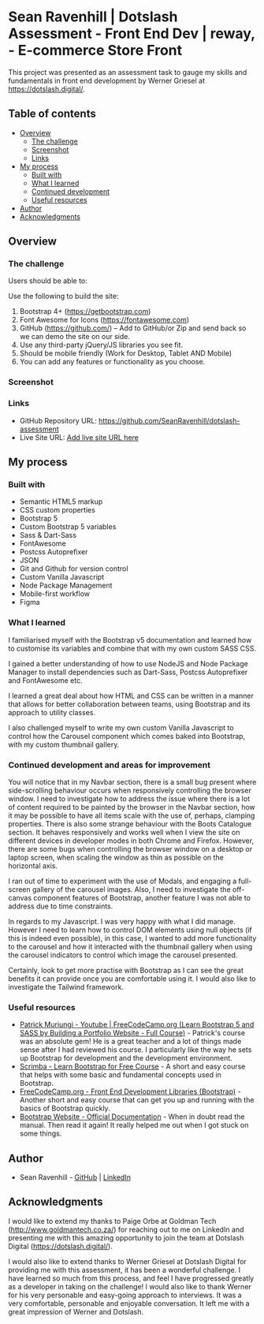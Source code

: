 # Sean Ravenhill | Dotslash Assessment - Front End Dev | reway, - E-commerce Store Front

This project was presented as an assessment task to gauge my skills and fundamentals in front end development by Werner Griesel at https://dotslash.digital/.

## Table of contents

- [Overview](#overview)
  - [The challenge](#the-challenge)
  - [Screenshot](#screenshot)
  - [Links](#links)
- [My process](#my-process)
  - [Built with](#built-with)
  - [What I learned](#what-i-learned)
  - [Continued development](#continued-development)
  - [Useful resources](#useful-resources)
- [Author](#author)
- [Acknowledgments](#acknowledgments)

## Overview

### The challenge

Users should be able to:

Use the following to build the site:

1. Bootstrap 4+ (https://getbootstrap.com)
2. Font Awesome for Icons (https://fontawesome.com)
3. GitHub (https://github.com/) – Add to GitHub/or Zip and send back so we can demo the site on our side.
4. Use any third-party jQuery/JS libraries you see fit.
5. Should be mobile friendly (Work for Desktop, Tablet AND Mobile)
6. You can add any features or functionality as you choose.

### Screenshot

### Links

- GitHub Repository URL: https://github.com/SeanRavenhill/dotslash-assessment
- Live Site URL: [Add live site URL here](https://your-live-site-url.com)

## My process

### Built with

- Semantic HTML5 markup
- CSS custom properties
- Bootstrap 5
- Custom Bootstrap 5 variables
- Sass & Dart-Sass
- FontAwesome
- Postcss Autoprefixer
- JSON
- Git and Github for version control
- Custom Vanilla Javascript
- Node Package Management
- Mobile-first workflow
- Figma

### What I learned

I familiarised myself with the Bootstrap v5 documentation and learned how to customise its variables and combine that with my own custom SASS CSS. 

I gained a better understanding of how to use NodeJS and Node Package Manager to install dependencies such as Dart-Sass, Postcss Autoprefixer and FontAwesome etc. 

I learned a great deal about how HTML and CSS can be written in a manner that allows for better collaboration between teams, using Bootstrap and its approach to utility classes. 

I also challenged myself to write my own custom Vanilla Javascript to control how the Carousel component which comes baked into Bootstrap, with my custom thumbnail gallery.

### Continued development and areas for improvement

You will notice that in my Navbar section, there is a small bug present where side-scrolling behaviour occurs when responsively controlling the browser window. I need to investigate how to address the issue where there is a lot of content required to be painted by the browser in the Navbar section, how it may be possible to have all items scale with the use of, perhaps, clamping properties. There is also some strange behaviour with the Boots Catalogue section. It behaves responsively and works well when I view the site on different devices in developer modes in both Chrome and Firefox. However, there are some bugs when controlling the browser window on a desktop or laptop screen, when scaling the window as thin as possible on the horizontal axis.

I ran out of time to experiment with the use of Modals, and engaging a full-screen gallery of the carousel images. Also, I need to investigate the off-canvas component features of Bootstrap, another feature I was not able to address due to time constraints.

In regards to my Javascript. I was very happy with what I did manage. However I need to learn how to control DOM elements using null objects (if this is indeed even possible), in this case, I wanted to add more functionality to the carousel and how it interacted with the thumbnail gallery when using the carousel indicators to control which image the carousel presented.

Certainly, look to get more practise with Bootstrap as I can see the great benefits it can provide once you are comfortable using it. I would also like to investigate the Tailwind framework.

### Useful resources

- [Patrick Muriungi - Youtube | FreeCodeCamp.org 
(Learn Bootstrap 5 and SASS by Building a Portfolio Website - Full Course)](https://www.youtube.com/watch?v=iJKCj8uAHz8&t=441s&ab_channel=freeCodeCamp.org) - Patrick's course was an absolute gem! He is a great teacher and a lot of things made sense after I had reviewed his course. I particularly like the way he sets up Bootstrap for development and the development environment.
- [Scrimba - Learn Bootstrap for Free Course](https://scrimba.com/learn/bootstrap4) - A short and easy course that helps with some basic and fundamental concepts used in Bootstrap.
- [FreeCodeCamp.org - Front End Development Libraries (Bootstrap)](https://www.freecodecamp.org/learn/front-end-development-libraries/#bootstrap) - Another short and easy course that can get you up and running with the basics of Bootstrap quickly.
- [Bootstrap Website - Official Documentation](https://getbootstrap.com/) - When in doubt read the manual. Then read it again! It really helped me out when I got stuck on some things.

## Author

- Sean Ravenhill - [GitHub](https://github.com/SeanRavenhill) | [LinkedIn](https://www.linkedin.com/in/seanravenhill/)

## Acknowledgments

I would like to extend my thanks to Paige Orbe at Goldman Tech (http://www.goldmantech.co.za/) for reaching out to me on LinkedIn and presenting me with this amazing opportunity to join the team at Dotslash Digital (https://dotslash.digital/).

I would also like to extend thanks to Werner Griesel at Dotslash Digital for providing me with this assessment, it has been a wonderful challenge. I have learned so much from this process, and feel I have progressed greatly as a developer in taking on the challenge! I would also like to thank Werner for his very personable and easy-going approach to interviews. It was a very comfortable, personable and enjoyable conversation. It left me with a great impression of Werner and Dotslash.